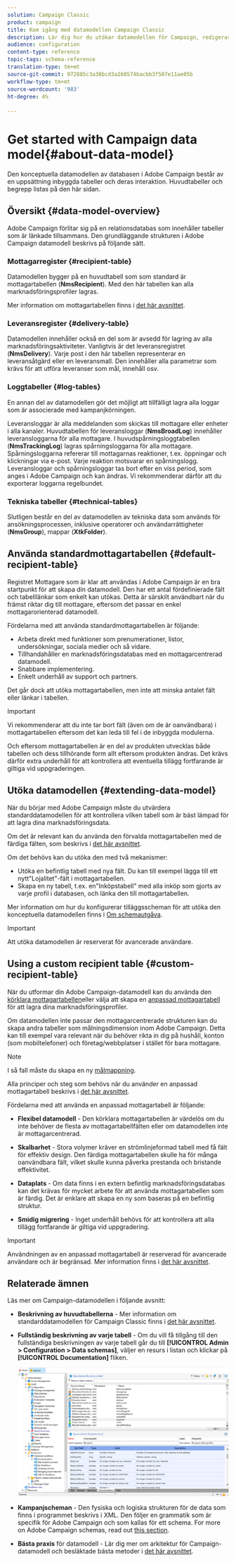 ```yaml
---
solution: Campaign Classic
product: campaign
title: Kom igång med datamodellen Campaign Classic
description: Lär dig hur du utökar datamodellen för Campaign, redigerar scheman, använder API:er med mera
audience: configuration
content-type: reference
topic-tags: schema-reference
translation-type: tm+mt
source-git-commit: 972885c3a38bcd3a260574bacbb3f507e11ae05b
workflow-type: tm+mt
source-wordcount: '983'
ht-degree: 4%

---
```



# Get started with Campaign data model{#about-data-model}

Den konceptuella datamodellen av databasen i Adobe Campaign består av en uppsättning inbyggda tabeller och deras interaktion. Huvudtabeller och begrepp listas på den här sidan.

## Översikt {#data-model-overview}

Adobe Campaign förlitar sig på en relationsdatabas som innehåller tabeller som är länkade tillsammans. Den grundläggande strukturen i Adobe Campaign datamodell beskrivs på följande sätt.

### Mottagarregister {#recipient-table}

Datamodellen bygger på en huvudtabell som som standard är mottagartabellen (**NmsRecipient**). Med den här tabellen kan alla marknadsföringsprofiler lagras.

Mer information om mottagartabellen finns i [det här avsnittet](#default-recipient-table).

### Leveransregister {#delivery-table}

Datamodellen innehåller också en del som är avsedd för lagring av alla marknadsföringsaktiviteter. Vanligtvis är det leveransregistret (**NmsDelivery**). Varje post i den här tabellen representerar en leveransåtgärd eller en leveransmall. Den innehåller alla parametrar som krävs för att utföra leveranser som mål, innehåll osv.

### Loggtabeller {#log-tables}

En annan del av datamodellen gör det möjligt att tillfälligt lagra alla loggar som är associerade med kampanjkörningen.

Leveransloggar är alla meddelanden som skickas till mottagare eller enheter i alla kanaler. Huvudtabellen för leveransloggar (**NmsBroadLog**) innehåller leveransloggarna för alla mottagare.
I huvudspårningsloggtabellen (**NmsTrackingLog**) lagras spårningsloggarna för alla mottagare. Spårningsloggarna refererar till mottagarnas reaktioner, t.ex. öppningar och klickningar via e-post. Varje reaktion motsvarar en spårningslogg.
Leveransloggar och spårningsloggar tas bort efter en viss period, som anges i Adobe Campaign och kan ändras. Vi rekommenderar därför att du exporterar loggarna regelbundet.

### Tekniska tabeller {#technical-tables}

Slutligen består en del av datamodellen av tekniska data som används för ansökningsprocessen, inklusive operatorer och användarrättigheter (**NmsGroup**), mappar (**XtkFolder**).

## Använda standardmottagartabellen {#default-recipient-table}

Registret Mottagare som är klar att användas i Adobe Campaign är en bra startpunkt för att skapa din datamodell. Den har ett antal fördefinierade fält och tabelllänkar som enkelt kan utökas. Detta är särskilt användbart när du främst riktar dig till mottagare, eftersom det passar en enkel mottagarorienterad datamodell.

Fördelarna med att använda standardmottagartabellen är följande:

* Arbeta direkt med funktioner som prenumerationer, listor, undersökningar, sociala medier och så vidare.
* Tillhandahåller en marknadsföringsdatabas med en mottagarcentrerad datamodell.
* Snabbare implementering.
* Enkelt underhåll av support och partners.

Det går dock att utöka mottagartabellen, men inte att minska antalet fält eller länkar i tabellen.

>[!IMPORTANT]
>
>Vi rekommenderar att du inte tar bort fält (även om de är oanvändbara) i mottagartabellen eftersom det kan leda till fel i de inbyggda modulerna.

Och eftersom mottagartabellen är en del av produkten utvecklas både tabellen och dess tillhörande form allt eftersom produkten ändras. Det krävs därför extra underhåll för att kontrollera att eventuella tillägg fortfarande är giltiga vid uppgraderingen.

## Utöka datamodellen {#extending-data-model}

När du börjar med Adobe Campaign måste du utvärdera standarddatamodellen för att kontrollera vilken tabell som är bäst lämpad för att lagra dina marknadsföringsdata.

Om det är relevant kan du använda den förvalda mottagartabellen med de färdiga fälten, som beskrivs i [det här avsnittet](#default-recipient-table).

Om det behövs kan du utöka den med två mekanismer:

* Utöka en befintlig tabell med nya fält. Du kan till exempel lägga till ett nytt&quot;Lojalitet&quot;-fält i mottagartabellen.
* Skapa en ny tabell, t.ex. en&quot;Inköpstabell&quot; med alla inköp som gjorts av varje profil i databasen, och länka den till mottagartabellen.

Mer information om hur du konfigurerar tilläggsscheman för att utöka den konceptuella datamodellen finns i [Om schemautgåva](../../configuration/using/about-schema-edition.md).

>[!IMPORTANT]
>
>Att utöka datamodellen är reserverat för avancerade användare.

## Using a custom recipient table {#custom-recipient-table}

När du utformar din Adobe Campaign-datamodell kan du använda den [körklara mottagartabellen](#default-recipient-table)eller välja att skapa en [anpassad mottagartabell](../../configuration/using/about-custom-recipient-table.md) för att lagra dina marknadsföringsprofiler.

Om datamodellen inte passar den mottagarcentrerade strukturen kan du skapa andra tabeller som målningsdimension inom Adobe Campaign. Detta kan till exempel vara relevant när du behöver rikta in dig på hushåll, konton (som mobiltelefoner) och företag/webbplatser i stället för bara mottagare.

>[!NOTE]
>
>I så fall måste du skapa en ny [målmappning](../../configuration/using/target-mapping.md).

Alla principer och steg som behövs när du använder en anpassad mottagartabell beskrivs i [det här avsnittet](../../configuration/using/about-custom-recipient-table.md).

Fördelarna med att använda en anpassad mottagartabell är följande:

* **Flexibel datamodell** - Den körklara mottagartabellen är värdelös om du inte behöver de flesta av mottagartabellfälten eller om datamodellen inte är mottagarcentrerad.

* **Skalbarhet** - Stora volymer kräver en strömlinjeformad tabell med få fält för effektiv design. Den färdiga mottagartabellen skulle ha för många oanvändbara fält, vilket skulle kunna påverka prestanda och bristande effektivitet.

* **Dataplats** - Om data finns i en extern befintlig marknadsföringsdatabas kan det krävas för mycket arbete för att använda mottagartabellen som är färdig. Det är enklare att skapa en ny som baseras på en befintlig struktur.

* **Smidig migrering** - Inget underhåll behövs för att kontrollera att alla tillägg fortfarande är giltiga vid uppgradering.

>[!IMPORTANT]
>
>Användningen av en anpassad mottagartabell är reserverad för avancerade användare och är begränsad. Mer information finns i [det här avsnittet](../../configuration/using/about-custom-recipient-table.md).

## Relaterade ämnen

Läs mer om Campaign-datamodellen i följande avsnitt:

* **Beskrivning av huvudtabellerna** - Mer information om standarddatamodellen för Campaign Classic finns i [det här avsnittet](../../configuration/using/data-model-description.md).

* **Fullständig beskrivning av varje tabell** - Om du vill få tillgång till den fullständiga beskrivningen av varje tabell går du till **[!UICONTROL Admin > Configuration > Data schemas]**, väljer en resurs i listan och klickar på **[!UICONTROL Documentation]** fliken.

   ![](assets/data-model_documentation-tab.png)


* **Kampanjscheman** - Den fysiska och logiska strukturen för de data som finns i programmet beskrivs i XML. Den följer en grammatik som är specifik för Adobe Campaign och som kallas för ett schema. For more on Adobe Campaign schemas, read out [this section](../../configuration/using/about-schema-reference.md).

* **Bästa praxis** för datamodell - Lär dig mer om arkitektur för Campaign-datamodell och besläktade bästa metoder i [det här avsnittet](../../configuration/using/data-model-best-practices.md#data-model-architecture).
